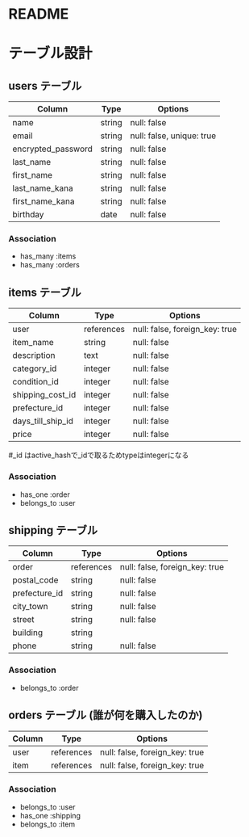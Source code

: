 # README

# テーブル設計

## users テーブル

| Column   | Type   | Options     |
| -------- | ------ | ----------- |
| name     | string | null: false |
| email    | string | null: false, unique: true |
| encrypted_password | string | null: false |
| last_name     | string | null: false |
| first_name    | string | null: false |
| last_name_kana | string | null: false |
| first_name_kana | string | null: false |
| birthday | date | null: false |

### Association

- has_many :items
- has_many :orders

## items テーブル

| Column | Type   | Options     |
| ------ | ------ | ----------- |
| user    | references | null: false, foreign_key: true |
| item_name   | string | null: false |
| description   | text | null: false |
| category_id   | integer | null: false |
| condition_id   | integer | null: false |
| shipping_cost_id   | integer | null: false |
| prefecture_id   | integer | null: false |
| days_till_ship_id   | integer | null: false |
| price   | integer | null: false |

#_id はactive_hashで_idで取るためtypeはintegerになる
              
### Association

- has_one :order
- belongs_to :user

## shipping テーブル

| Column  | Type       | Options                        |
| ------- | ---------- | ------------------------------ |
| order    | references | null: false, foreign_key: true |
| postal_code   | string | null: false |
| prefecture_id   | string | null: false |
| city_town   | string | null: false |
| street   | string | null: false |
| building   | string |  |
| phone   | string | null: false |

### Association

- belongs_to :order

## orders テーブル (誰が何を購入したのか)

| Column  | Type       | Options                        |
| ------- | ---------- | ------------------------------ |
| user    | references | null: false, foreign_key: true |
| item    | references | null: false, foreign_key: true |

### Association

- belongs_to :user
- has_one :shipping
- belongs_to :item